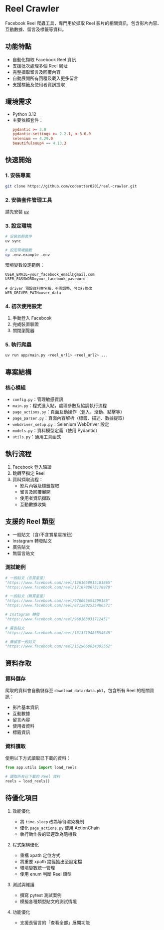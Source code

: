 # Reel Crawler

Facebook Reel 爬蟲工具，專門用於擷取 Reel 影片的相關資訊，包含影片內容、互動數據、留言及標籤等資料。

## 功能特點

- 自動化擷取 Facebook Reel 資訊
- 支援批次處理多個 Reel 網址
- 完整擷取留言及回覆內容
- 自動展開所有回覆及載入更多留言
- 支援標籤及使用者資訊提取

## 環境需求

- Python 3.12
- 主要依賴套件：
  ```toml
  pydantic >= 2.0
  pydantic-settings >= 2.2.1, < 3.0.0
  selenium == 4.29.0
  beautifulsoup4 == 4.13.3
  ```

## 快速開始

### 1. 安裝專案

```bash
git clone https://github.com/codeotter0201/reel-crawler.git
```

### 2. 安裝套件管理工具

請先安裝 [uv](https://docs.astral.sh/uv/getting-started/installation/)

### 3. 設定環境

```bash
# 安裝依賴套件
uv sync

# 設定環境變數
cp .env.example .env
```

環境變數設定範例：

```env
USER_EMAIL=your_facebook_email@gmail.com
USER_PASSWORD=your_facebook_password

# driver 預設資料夾名稱，不需調整，可自行修改
WEB_DRIVER_PATH=user_data
```

### 4. 初次使用設定

1. 手動登入 Facebook
2. 完成裝置驗證
3. 關閉瀏覽器

### 5. 執行爬蟲

```bash
uv run app/main.py <reel_url1> <reel_url2> ...
```

## 專案結構

### 核心模組

- `config.py`：管理敏感資訊
- `main.py`：程式進入點，處理參數及協調執行流程
- `page_actions.py`：頁面互動操作（登入、滾動、點擊等）
- `page_parser.py`：頁面內容解析（標籤、描述、數據提取）
- `webdriver_setup.py`：Selenium WebDriver 設定
- `models.py`：資料模型定義（使用 Pydantic）
- `utils.py`：通用工具函式

## 執行流程

1. Facebook 登入驗證
2. 跳轉至指定 Reel
3. 資料擷取流程：
   - 影片內容及標籤提取
   - 留言及回覆展開
   - 使用者資訊擷取
   - 互動數據收集

## 支援的 Reel 類型

- 一般貼文（含/不含賞星星按鈕）
- Instagram 轉發貼文
- 廣告貼文
- 無留言貼文

### 測試範例

```python
# 一般貼文（含賞星星）
"https://www.facebook.com/reel/1261058915181865"
"https://www.facebook.com/reel/1710788673178979"

# 一般貼文（無賞星星）
"https://www.facebook.com/reel/976095654399185"
"https://www.facebook.com/reel/8712802535486571"

# Instagram 轉發
"https://www.facebook.com/reel/968163031712451"

# 廣告貼文
"https://www.facebook.com/reel/1313719486554645"

# 無留言一般貼文
"https://www.facebook.com/reel/1529668634395562"
```

## 資料存取

### 資料儲存

爬取的資料會自動儲存至 `download_data/data.pkl`，包含所有 Reel 的相關資訊：

- 影片基本資訊
- 互動數據
- 留言內容
- 使用者資料
- 標籤資訊

### 資料讀取

使用以下方式讀取已下載的資料：

```python
from app.utils import load_reels

# 讀取所有已下載的 Reel 資料
reels = load_reels()
```

## 待優化項目

1. 效能優化

   - 將 `time.sleep` 改為等待渲染機制
   - 優化 `page_actions.py` 使用 ActionChain
   - 執行動作後的延遲改為隨機數

2. 程式架構優化

   - 重構 xpath 定位方式
   - 將重要 xpath 路徑抽出至設定檔
   - 環境變數統一管理
   - 使用 enum 判斷 Reel 類型

3. 測試與維護

   - 撰寫 pytest 測試案例
   - 模擬各種類型貼文的測試情境

4. 功能優化
   - 支援長留言的「查看全部」展開功能

